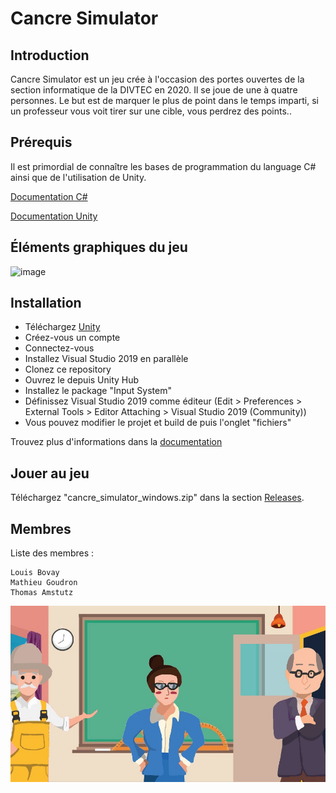 # Cancre Simulator

## Introduction

Cancre Simulator est un jeu crée à l'occasion des portes ouvertes de la section informatique de la DIVTEC en 2020. Il se joue de une à quatre personnes. Le but est de marquer le plus de point dans le temps imparti, si un professeur vous voit tirer sur une cible, vous perdrez des points..

## Prérequis
Il est primordial de connaître les bases de programmation du language C# ainsi que de l'utilisation de Unity.

[Documentation C#](https://docs.microsoft.com/en-us/dotnet/csharp/)

[Documentation Unity](https://docs.unity3d.com/Manual/index.html)

## Éléments graphiques du jeu
![image](Docs/src/Présentation_props.png)

## Installation

* Téléchargez [Unity](https://unity.com/fr)
* Créez-vous un compte
* Connectez-vous
* Installez Visual Studio 2019 en parallèle
* Clonez ce repository
* Ouvrez le depuis Unity Hub
* Installez le package "Input System"
* Définissez Visual Studio 2019 comme éditeur (Edit > Preferences > External Tools > Editor Attaching > Visual Studio 2019 (Community))
* Vous pouvez modifier le projet et build de puis l'onglet "fichiers"

Trouvez plus d'informations dans la [documentation](https://github.com/divtec-cejef/2020-JCO-CancreSimulator/blob/master/Docs/pdf/PO%202020%20CANCRE_SIMULATOR%20Rapport%20de%20travail.pdf)

## Jouer au jeu

Téléchargez "cancre_simulator_windows.zip" dans la section [Releases](https://github.com/divtec-cejef/2020-JCO-CancreSimulator/releases).

## Membres

Liste des membres :

```
Louis Bovay
Mathieu Goudron
Thomas Amstutz
```

![image](Assets/Sprites/cancre_simulator.jpeg)
